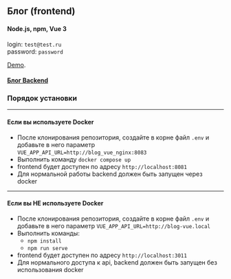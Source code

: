 ## Блог (frontend)

#### Node.js, npm, Vue 3

login: `test@test.ru`  
password: `password`

[Demo](https://site5.ksv-test.ru/).

#### [Блог Backend](https://github.com/ksv180384/blog_vue_backend)

### Порядок установки

---

#### Если вы используете Docker

- После клонирования репозитория, создайте в корне файл `.env` и добавьте в него параметр `VUE_APP_API_URL=http://blog_vue_nginx:8083`
- Выполнить команду `docker compose up`
- frontend будет доступен по адресу `http://localhost:8081`
- Для нормальной работы backend должен быть запущен через docker

---

#### Если вы НЕ используете Docker

- После клонирования репозитория, создайте в корне файл `.env` и добавьте в него параметр `VUE_APP_API_URL=http://blog-vue.local`
- Выполнить команды: 
  - `npm install`
  - `npm run serve`
- frontend будет доступен по адресу `http://localhost:3011`
- Для нормального доступа к api, backend должен быть запущен без использования docker

